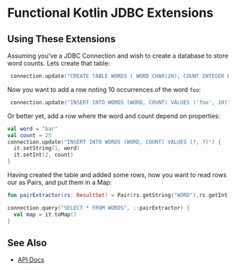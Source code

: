 # Functional Kotlin JDBC Extensions

## Using These Extensions

Assuming you've a JDBC Connection and wish to create a database to store word counts. Lets create 
that table:

```kotlin
 connection.update("CREATE TABLE WORDS ( WORD CHAR(20), COUNT INTEGER DEFAULT 0)")
```

Now you want to add a row noting 10 occurrences of the word `foo`:

```kotlin
 connection.update("INSERT INTO WORDS (WORD, COUNT) VALUES ('foo', 10)")
```

Or better yet, add a row where the word and count depend on properties:

```kotlin
val word = "bar"
val count = 25
connection.update("INSERT INTO WORDS (WORD, COUNT) VALUES (?, ?)") {
  it.setString(1, word)
  it.setInt(2, count)  
}
```

Having created the table and added some rows, now you want to read rows our as Pairs, and put
them in a Map:

```kotlin
fun pairExtractor(rs: ResultSet) = Pair(rs.getString("WORD"),rs.getInt("COUNT"))

connection.query("SELECT * FROM WORDS", ::pairExtractor) {
  val map = it.toMap()
}
```
## See Also

- [API Docs](https://nwillc.github.io/funkjdbc/dokka/funkjdbc/com.github.nwillc.funkjdbc/index.html)
